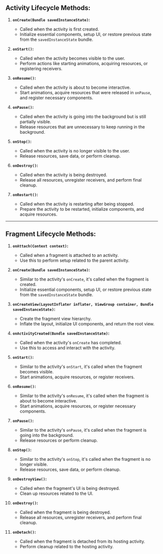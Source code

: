 ## Activity Lifecycle Methods:

1. **`onCreate(Bundle savedInstanceState)`:**
   - Called when the activity is first created.
   - Initialize essential components, setup UI, or restore previous state from the `savedInstanceState` bundle.

2. **`onStart()`:**
   - Called when the activity becomes visible to the user.
   - Perform actions like starting animations, acquiring resources, or registering receivers.

3. **`onResume()`:**
   - Called when the activity is about to become interactive.
   - Start animations, acquire resources that were released in `onPause`, and register necessary components.

4. **`onPause()`:**
   - Called when the activity is going into the background but is still partially visible.
   - Release resources that are unnecessary to keep running in the background.

5. **`onStop()`:**
   - Called when the activity is no longer visible to the user.
   - Release resources, save data, or perform cleanup.

6. **`onDestroy()`:**
   - Called when the activity is being destroyed.
   - Release all resources, unregister receivers, and perform final cleanup.

7. **`onRestart()`:**
   - Called when the activity is restarting after being stopped.
   - Prepare the activity to be restarted, initialize components, and acquire resources.

---

## Fragment Lifecycle Methods:

1. **`onAttach(Context context)`:**
   - Called when a fragment is attached to an activity.
   - Use this to perform setup related to the parent activity.

2. **`onCreate(Bundle savedInstanceState)`:**
   - Similar to the activity's `onCreate`, it's called when the fragment is created.
   - Initialize essential components, setup UI, or restore previous state from the `savedInstanceState` bundle.

3. **`onCreateView(LayoutInflater inflater, ViewGroup container, Bundle savedInstanceState)`:**
   - Create the fragment view hierarchy.
   - Inflate the layout, initialize UI components, and return the root view.

4. **`onActivityCreated(Bundle savedInstanceState)`:**
   - Called when the activity's `onCreate` has completed.
   - Use this to access and interact with the activity.

5. **`onStart()`:**
   - Similar to the activity's `onStart`, it's called when the fragment becomes visible.
   - Start animations, acquire resources, or register receivers.

6. **`onResume()`:**
   - Similar to the activity's `onResume`, it's called when the fragment is about to become interactive.
   - Start animations, acquire resources, or register necessary components.

7. **`onPause()`:**
   - Similar to the activity's `onPause`, it's called when the fragment is going into the background.
   - Release resources or perform cleanup.

8. **`onStop()`:**
   - Similar to the activity's `onStop`, it's called when the fragment is no longer visible.
   - Release resources, save data, or perform cleanup.

9. **`onDestroyView()`:**
   - Called when the fragment's UI is being destroyed.
   - Clean up resources related to the UI.

10. **`onDestroy()`:**
    - Called when the fragment is being destroyed.
    - Release all resources, unregister receivers, and perform final cleanup.

11. **`onDetach()`:**
    - Called when the fragment is detached from its hosting activity.
    - Perform cleanup related to the hosting activity.
